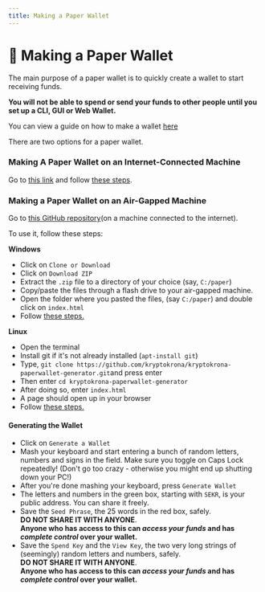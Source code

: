 ```yaml
---
title: Making a Paper Wallet
---
```


# 📜 Making a Paper Wallet

The main purpose of a paper wallet is to quickly create a wallet to start receiving funds.

**You will not be able to spend or send your funds to other people until you set up a CLI, GUI or Web Wallet.**

You can view a guide on how to make a wallet [here](../../docs/guides/Making-a-Wallet/)

There are two options for a paper wallet.

### Making A Paper Wallet on an Internet-Connected Machine

Go to [this link](https://kryptokrona.se/paperwallet/) and follow [these steps](Making-a-Paper-Wallet.md#generating-the-wallet).

### Making a Paper Wallet on an Air-Gapped Machine

Go to [this GitHub repository](https://github.com/kryptokrona/kryptokrona-paperwallet-generator)(on a machine connected to the internet).

To use it, follow these steps:

**Windows**

* Click on `Clone or Download`
* Click on `Download ZIP`
* Extract the `.zip` file to a directory of your choice (say, `C:/paper`)
* Copy/paste the files through a flash drive to your air-gapped machine.
* Open the folder where you pasted the files, (say `C:/paper`) and double click on `index.html`
* Follow [these steps.](Making-a-Paper-Wallet.md#generating-the-wallet)

**Linux**

* Open the terminal
* Install git if it's not already installed (`apt-install git`)
* Type, `git clone https://github.com/kryptokrona/kryptokrona-paperwallet-generator.git`and press enter
* Then enter `cd kryptokrona-paperwallet-generator`
* After doing so, enter `index.html`
* A page should open up in your browser
* Follow [these steps.](Making-a-Paper-Wallet.md#generating-the-wallet)

#### Generating the Wallet

* Click on `Generate a Wallet`
* Mash your keyboard and start entering a bunch of random letters, numbers and signs in the field. Make sure you toggle on Caps Lock repeatedly! (Don't go too crazy - otherwise you might end up shutting down your PC!)
* After you're done mashing your keyboard, press `Generate Wallet`
* The letters and numbers in the green box, starting with `SEKR`, is your public address. You can share it freely.
* Save the `Seed Phrase`, the 25 words in the red box, safely.\
  **DO NOT SHARE IT WITH ANYONE**.\
  **Anyone who has access to this can&#x20;**_**access your funds**_**&#x20;and has&#x20;**_**complete control**_**&#x20;over your wallet.**
* Save the `Spend Key` and the `View Key`, the two very long strings of (seemingly) random letters and numbers, safely.\
  **DO NOT SHARE IT WITH ANYONE**.\
  **Anyone who has access to this can&#x20;**_**access your funds**_**&#x20;and has&#x20;**_**complete control**_**&#x20;over your wallet.**
